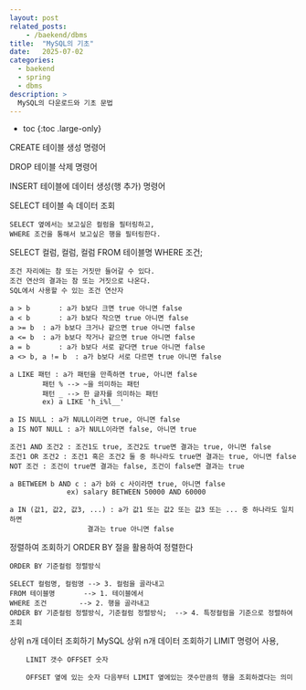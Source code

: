 ```yaml
---
layout: post
related_posts:
    - /baekend/dbms
title:  "MySQL의 기초"
date:   2025-07-02
categories:
  - baekend
  - spring
  - dbms
description: >
  MySQL의 다운로드와 기초 문법
---
```

* toc
{:toc .large-only}


CREATE
	테이블 생성 명령어

DROP
	테이블 삭제 명령어

INSERT 
	테이블에 데이터 생성(행 추가) 명령어

SELECT
	테이블 속 데이터 조회
	
	SELECT 옆에서는 보고싶은 컬럼을 필터링하고,
	WHERE 조건을 통해서 보고싶은 행을 필터링한다.

SELECT 컬럼, 컬럼, 컬럼
FROM 테이블명
WHERE 조건;

	조건 자리에는 참 또는 거짓만 들어갈 수 있다.
	조건 연산의 결과는 참 또는 거짓으로 나온다.
	SQL에서 사용할 수 있는 조건 연산자

	a > b		: a가 b보다 크면 true 아니면 false
	a < b		: a가 b보다 작으면 true 아니면 false
 	a >= b	: a가 b보다 크거나 같으면 true 아니면 false
	a <= b	: a가 b보다 작거나 같으면 true 아니면 false
	a = b		: a가 b보다 서로 같다면 true 아니면 false
	a <> b, a != b	: a가 b보다 서로 다르면 true 아니면 false 

	a LIKE 패턴 : a가 패턴을 만족하면 true, 아니면 false
			패턴 % --> ~을 의미하는 패턴
			패턴 _ --> 한 글자를 의미하는 패턴
			ex) a LIKE 'h_i%l__'

	a IS NULL : a가 NULL이라면 true, 아니면 false
	a IS NOT NULL : a가 NULL이라면 false, 아니면 true

	조건1 AND 조건2 : 조건1도 true, 조건2도 true면 결과는 true, 아니면 false
	조건1 OR 조건2 : 조건1 혹은 조건2 둘 중 하나라도 true면 결과는 true, 아니면 false
	NOT 조건 : 조건이 true면 결과는 false, 조건이 false면 결과는 true

	a BETWEEM b AND c : a가 b와 c 사이라면 true, 아니면 false
				  ex) salary BETWEEN 50000 AND 60000

	a IN (값1, 값2, 값3, ...) : a가 값1 또는 값2 또는 값3 또는 ... 중 하나라도 일치하면
					   결과는 true 아니면 false

정렬하여 조회하기
	ORDER BY 절을 활용하여 정렬한다

	ORDER BY 기준컬럼 정렬방식

	SELECT 컬럼명, 컬럼명 --> 3. 컬럼을 골라내고
	FROM 테이블명		--> 1. 테이블에서
	WHERE 조건		--> 2. 행을 골라내고
	ORDER BY 기준컬럼 정렬방식, 기준컬럼 정렬방식;	--> 4. 특정컬럼을 기준으로 정렬하여 조회

상위 n개 데이터 조회하기
	MySQL 상위 n개 데이터 조회하기
		LIMIT 명령어 사용,

		LINIT 갯수 OFFSET 숫자

		OFFSET 옆에 있는 숫자 다음부터 LIMIT 옆에있는 갯수만큼의 행을 조회하겠다는 의미